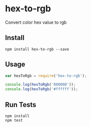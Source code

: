 # hex-to-rgb

Convert color hex value to rgb

## Install

```
npm install hex-to-rgb --save
```

## Usage

```js
var hexToRgb = require('hex-to-rgb');

console.log(hexToRgb('000000'));
console.log(hexToRgb('#ffffff'));
```

## Run Tests

```
npm install
npm test
```
